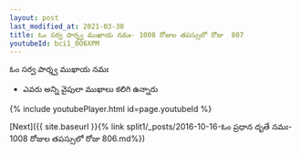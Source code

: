 ```yaml
---
layout: post
last_modified_at: 2021-03-30
title: ఓం సర్వ పార్శ్వ ముఖాయ నమః- 1008 రోజుల తపస్సులో రోజు  807
youtubeId: bci1_0O6XPM
---
```

 
 
 ఓం సర్వ పార్శ్వ ముఖాయ నమః  
 
 -  ఎవరు అన్ని వైపులా ముఖాలు కలిగి ఉన్నారు 
 
  
 
  
 
 
 
 
 
 


{% include youtubePlayer.html id=page.youtubeId %}
 
[Next]({{ site.baseurl }}{% link  split1/_posts/2016-10-16-ఓం ప్రధాన దృతే నమః- 1008 రోజుల తపస్సులో రోజు  806.md%})
 
